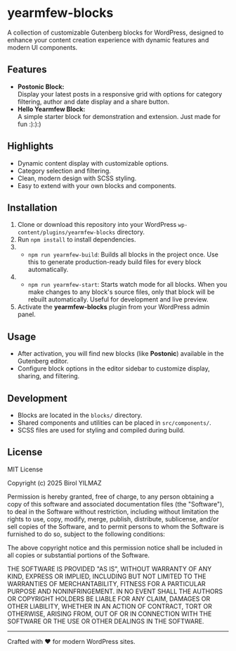 # yearmfew-blocks

A collection of customizable Gutenberg blocks for WordPress, designed to enhance your content creation experience with dynamic features and modern UI components.

## Features

- **Postonic Block:**  
  Display your latest posts in a responsive grid with options for category filtering, author and date display and a share button.
- **Hello Yearmfew Block:**  
  A simple starter block for demonstration and extension.
  Just made for fun :):):)

## Highlights

- Dynamic content display with customizable options.
- Category selection and filtering.
- Clean, modern design with SCSS styling.
- Easy to extend with your own blocks and components.

## Installation

1. Clone or download this repository into your WordPress `wp-content/plugins/yearmfew-blocks` directory.
2. Run `npm install` to install dependencies.
3. - `npm run yearmfew-build`: Builds all blocks in the project once. Use this to generate production-ready build files for every block automatically.
4. - `npm run yearmfew-start`: Starts watch mode for all blocks. When you make changes to any block's source files, only that block will be rebuilt automatically. Useful for development and live preview.
5. Activate the **yearmfew-blocks** plugin from your WordPress admin panel.

## Usage

- After activation, you will find new blocks (like **Postonic**) available in the Gutenberg editor.
- Configure block options in the editor sidebar to customize display, sharing, and filtering.

## Development

- Blocks are located in the `blocks/` directory.
- Shared components and utilities can be placed in `src/components/`.
- SCSS files are used for styling and compiled during build.

## License

MIT License

Copyright (c) 2025 Birol YILMAZ

Permission is hereby granted, free of charge, to any person obtaining a copy
of this software and associated documentation files (the "Software"), to deal
in the Software without restriction, including without limitation the rights
to use, copy, modify, merge, publish, distribute, sublicense, and/or sell
copies of the Software, and to permit persons to whom the Software is
furnished to do so, subject to the following conditions:

The above copyright notice and this permission notice shall be included in all
copies or substantial portions of the Software.

THE SOFTWARE IS PROVIDED "AS IS", WITHOUT WARRANTY OF ANY KIND, EXPRESS OR
IMPLIED, INCLUDING BUT NOT LIMITED TO THE WARRANTIES OF MERCHANTABILITY,
FITNESS FOR A PARTICULAR PURPOSE AND NONINFRINGEMENT. IN NO EVENT SHALL THE
AUTHORS OR COPYRIGHT HOLDERS BE LIABLE FOR ANY CLAIM, DAMAGES OR OTHER
LIABILITY, WHETHER IN AN ACTION OF CONTRACT, TORT OR OTHERWISE, ARISING FROM,
OUT OF OR IN CONNECTION WITH THE SOFTWARE OR THE USE OR OTHER DEALINGS IN THE
SOFTWARE.

---

Crafted with ❤️ for modern WordPress sites.
